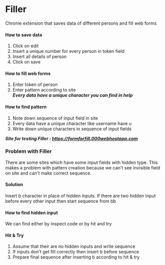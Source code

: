 # Filler
Chrome extension that saves data of different persons and fill web forms 

#### How to save data 

1) Click on edit
2) Insert a unique number for every person in token field
3) Insert all details of person
4) Click on save

#### How to fill web forms

1) Enter token of person 
2) Enter pattern according to site<br/>
***Every data have a unique character you can find in help***

#### How to find pattern

1) Note down sequence of input field in site
2) Every data have a unique character like username have u
3) Write down unique characters in sequence of input fields

***Site for testing Filler : https://formforfill.000webhostapp.com***

### Problem with Filler

There are some sites which have some input fields with hidden type. This makes a problem with pattern creation because
we can't see invisible field on site and can't make correct sequence.

#### Solution 

Insert b character in place of hidden inputs. If there are two hidden input before every other input then start sequence
from bb

#### How to find hidden input

We can find either by inspect code or by hit and try

#### Hit & Try

1) Assume that their are no hidden inputs and write sequence
2) If inputs don't get fill correctly then insert b before sequence
3) Prepare final sequence after inserting b according to hit & try
